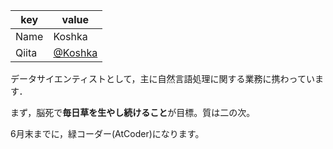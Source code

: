|  key  |  value  |
| ---- | ---- |
|  Name  |  Koshka  |
|  Qiita  |  [@Koshka](https://qiita.com/Koshka)

データサイエンティストとして，主に自然言語処理に関する業務に携わっています．

まず，脳死で**毎日草を生やし続けること**が目標。質は二の次。

6月末までに，緑コーダー(AtCoder)になります。
